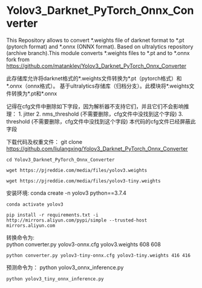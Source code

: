 # Yolov3_Darknet_PyTorch_Onnx_Converter
This Repository allows to convert *.weights file of darknet format to *.pt (pytorch format) and *.onnx (ONNX format).
Based on ultralytics repository (archive branch).This module converts *.weights files to *.pt and to *.onnx
fork from https://github.com/matankley/Yolov3_Darknet_PyTorch_Onnx_Converter

此存储库允许将darknet格式的*.weights文件转换为*.pt（pytorch格式）和*.onnx（onnx格式）。
基于ultralytics存储库（归档分支）。此模块将*.weights文件转换为*.pt和*.onnx
    
记得在cfg文件中删除如下字段，因为解析器不支持它们，并且它们不会影响推理：
    1. jitter
    2. nms_threshold (不需要删除，cfg文件中没找到这个字段)
    3. threshold (不需要删除，cfg文件中没找到这个字段)
本代码的cfg文件已经屏蔽此字段

下载代码及权重文件：
    git clone https://github.com/liulangxing/Yolov3_Darknet_PyTorch_Onnx_Converter
    
    cd Yolov3_Darknet_PyTorch_Onnx_Converter
    
    wget https://pjreddie.com/media/files/yolov3.weights
    
    wget https://pjreddie.com/media/files/yolov3-tiny.weights 

安装环境:
    conda create -n yolov3 python==3.7.4
    
    conda activate yolov3
    
    pip install -r requirements.txt -i http://mirrors.aliyun.com/pypi/simple --trusted-host mirrors.aliyun.com
    

转换命令为:    
    python converter.py yolov3-onnx.cfg yolov3.weights 608 608
    
    python converter.py yolov3-tiny-onnx.cfg yolov3-tiny.weights 416 416
    
    
预测命令为：
    python yolov3_onnx_inference.py
    
    python yolov3_tiny_onnx_inference.py
    
